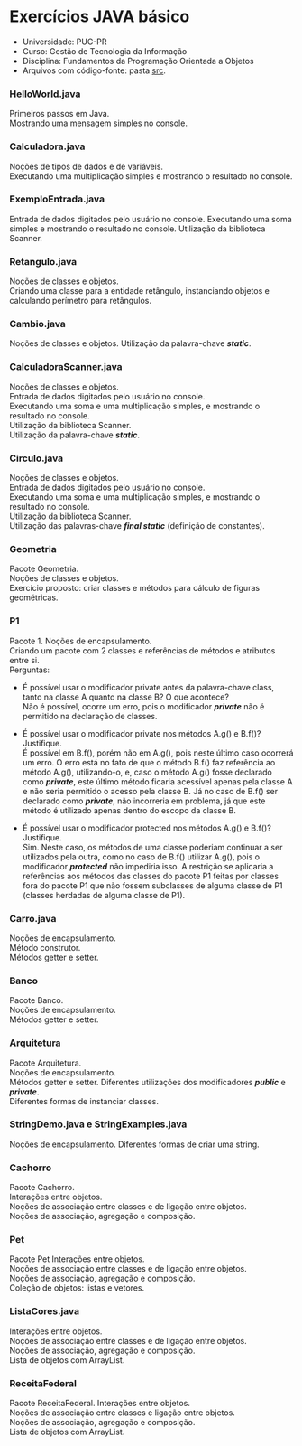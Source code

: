 # Exercícios JAVA básico
- Universidade: PUC-PR
- Curso: Gestão de Tecnologia da Informação
- Disciplina: Fundamentos da Programação Orientada a Objetos
- Arquivos com código-fonte: pasta [src](https://github.com/johnny0408/pucpr-fundamentos-poo/tree/main/src).

### HelloWorld.java
Primeiros passos em Java.    
Mostrando uma mensagem simples no console.

### Calculadora.java
Noções de tipos de dados e de variáveis.  
Executando uma multiplicação simples e mostrando o resultado no console.

### ExemploEntrada.java
Entrada de dados digitados pelo usuário no console.
Executando uma soma simples e mostrando o resultado no console.
Utilização da biblioteca Scanner.

### Retangulo.java
Noções de classes e objetos.  
Criando uma classe para a entidade retângulo, instanciando objetos e calculando perímetro para retângulos.

### Cambio.java
Noções de classes e objetos.
Utilização da palavra-chave ***static***.

### CalculadoraScanner.java
Noções de classes e objetos.  
Entrada de dados digitados pelo usuário no console.  
Executando uma soma e uma multiplicação simples, e mostrando o resultado no console.  
Utilização da biblioteca Scanner.  
Utilização da palavra-chave ***static***.

### Circulo.java
Noções de classes e objetos.  
Entrada de dados digitados pelo usuário no console.  
Executando uma soma e uma multiplicação simples, e mostrando o resultado no console.  
Utilização da biblioteca Scanner.  
Utilização das palavras-chave ***final static*** (definição de constantes).

### Geometria
Pacote Geometria.  
Noções de classes e objetos.  
Exercício proposto: criar classes e métodos para cálculo de figuras geométricas.

### P1
Pacote 1. Noções de encapsulamento.  
Criando um pacote com 2 classes e referências de métodos e atributos entre si.  
Perguntas:

- É possível usar o modificador private antes da palavra-chave class, tanto na classe A quanto na classe B? O que acontece?  
  Não é possível, ocorre um erro, pois o modificador ***private*** não é permitido na declaração de classes.


- É possível usar o modificador private nos métodos A.g() e B.f()? Justifique.  
  É possível em B.f(), porém não em A.g(), pois neste último caso ocorrerá um erro. 
  O erro está no fato de que o método B.f() faz referência ao método A.g(), utilizando-o, e, 
  caso o método A.g() fosse declarado como ***private***, este último método ficaria acessível apenas pela classe A 
  e não seria permitido o acesso pela classe B. Já no caso de B.f() ser declarado como ***private***, 
  não incorreria em problema, já que este método é utilizado apenas dentro do escopo da classe B.
  
- É possível usar o modificador protected nos métodos A.g() e B.f()? Justifique.  
  Sim. Neste caso, os métodos de uma classe poderiam continuar a ser utilizados pela outra, 
  como no caso de B.f() utilizar A.g(), pois o modificador ***protected*** não impediria isso. 
  A restrição se aplicaria a referências aos métodos das classes do pacote P1 
  feitas por classes fora do pacote P1 que não fossem subclasses de alguma classe de P1 
  (classes herdadas de alguma classe de P1).

### Carro.java
Noções de encapsulamento.  
Método construtor.  
Métodos getter e setter.

### Banco
Pacote Banco.  
Noções de encapsulamento.  
Métodos getter e setter.

### Arquitetura
Pacote Arquitetura.  
Noções de encapsulamento.  
Métodos getter e setter.
Diferentes utilizações dos modificadores ***public*** e ***private***.  
Diferentes formas de instanciar classes.

### StringDemo.java e StringExamples.java
Noções de encapsulamento.
Diferentes formas de criar uma string.

### Cachorro
Pacote Cachorro.  
Interações entre objetos.  
Noções de associação entre classes e de ligação entre objetos.  
Noções de associação, agregação e composição.

### Pet
Pacote Pet 
Interações entre objetos.  
Noções de associação entre classes e de ligação entre objetos.  
Noções de associação, agregação e composição.  
Coleção de objetos: listas e vetores.

### ListaCores.java
Interações entre objetos.  
Noções de associação entre classes e de ligação entre objetos.  
Noções de associação, agregação e composição.  
Lista de objetos com ArrayList.

### ReceitaFederal
Pacote ReceitaFederal.
Interações entre objetos.  
Noções de associação entre classes e ligação entre objetos.  
Noções de associação, agregação e composição.  
Lista de objetos com ArrayList.

